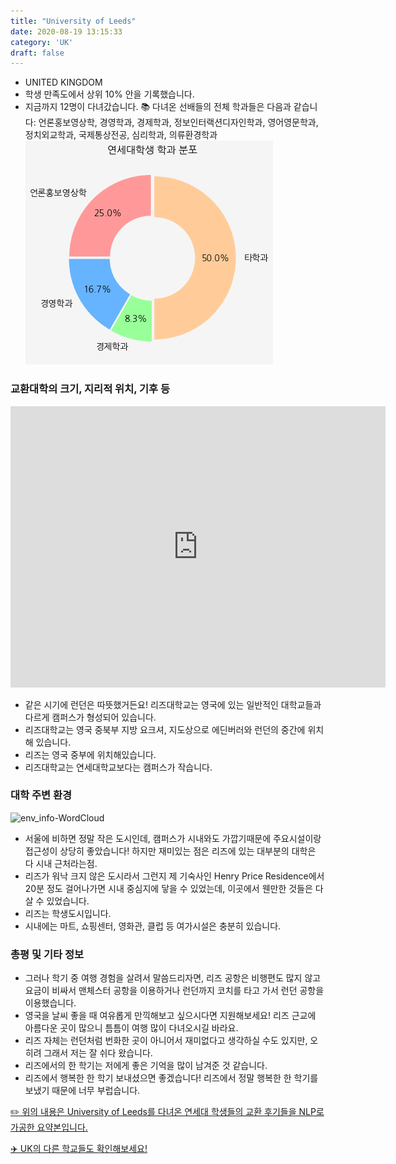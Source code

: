 ```yaml
---
title: "University of Leeds"
date: 2020-08-19 13:15:33
category: 'UK'
draft: false
---
```



* UNITED KINGDOM
* 학생 만족도에서 상위 10% 안을 기록했습니다.
* 지금까지 12명이 다녀갔습니다. 
📚 다녀온 선배들의 전체 학과들은 다음과 같습니다: 언론홍보영상학, 경영학과, 경제학과, 정보인터랙션디자인학과, 영어영문학과, 정치외교학과, 국제통상전공, 심리학과, 의류환경학과
![department-info](../plots/GB000041.png)
### 교환대학의 크기, 지리적 위치, 기후 등
<iframe
width="600"
height="450"
frameborder="0" style="border:0"
src="https://www.google.com/maps/embed/v1/place?key=AIzaSyC9e1AME-pVmWC4hBpFdu5S4dKzyepa3HQ&q=University+of+Leeds&center=53.8066815,-1.5550328000000002&zoom=14" allowfullscreen>
</iframe>

* 같은 시기에 런던은 따뜻했거든요! 리즈대학교는 영국에 있는 일반적인 대학교들과 다르게 캠퍼스가 형성되어 있습니다.
* 리즈대학교는 영국 중북부 지방 요크셔, 지도상으로 에딘버러와 런던의 중간에 위치해 있습니다.
* 리즈는 영국 중부에 위치해있습니다.
* 리즈대학교는 연세대학교보다는 캠퍼스가 작습니다.


### 대학 주변 환경

![env_info-WordCloud](../univ_wordclouds_okt/env_info/GB000041_env_info_okt.png)

* 서울에 비하면 정말 작은 도시인데, 캠퍼스가 시내와도 가깝기때문에 주요시설이랑 접근성이 상당히 좋았습니다! 하지만 재미있는 점은 리즈에 있는 대부분의 대학은 다 시내 근처라는점.
* 리즈가 워낙 크지 않은 도시라서 그런지 제 기숙사인 Henry Price Residence에서 20분 정도 걸어나가면 시내 중심지에 닿을 수 있었는데, 이곳에서 웬만한 것들은 다 살 수 있었습니다.
* 리즈는 학생도시입니다.
* 시내에는 마트, 쇼핑센터, 영화관, 클럽 등 여가시설은 충분히 있습니다.


### 총평 및 기타 정보 
* 그러나 학기 중 여행 경험을 살려서 말씀드리자면, 리즈 공항은 비행편도 많지 않고 요금이 비싸서 맨체스터 공항을 이용하거나 런던까지 코치를 타고 가서 런던 공항을 이용했습니다.
* 영국을 날씨 좋을 때 여유롭게 만끽해보고 싶으시다면 지원해보세요! 리즈 근교에 아름다운 곳이 많으니 틈틈이 여행 많이 다녀오시길 바라요.
* 리즈 자체는 런던처럼 번화한 곳이 아니어서 재미없다고 생각하실 수도 있지만, 오히려 그래서 저는 잘 쉬다 왔습니다.
* 리즈에서의 한 학기는 저에게 좋은 기억을 많이 남겨준 것 같습니다.
* 리즈에서 행복한 한 학기 보내셨으면 좋겠습니다! 리즈에서 정말 행복한 한 학기를 보냈기 때문에 너무 부럽습니다.


[✏️ 위의 내용은 University of Leeds를 다녀온 연세대 학생들의 교환 후기들을 NLP로 가공한 요약본입니다.](http://oia.yonsei.ac.kr/partner/expReport.asp?ucode=GB000041&bgbn=A)

[✈️ UK의 다른 학교들도 확인해보세요!](https://yonsei-exchange.netlify.app/?category=UK)
